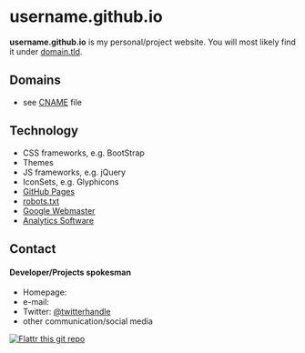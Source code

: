 username.github.io
======
**username.github.io** is my personal/project website. You will most likely find it under [domain.tld](http://domain.tld).

## Domains
* see [CNAME](https://github.com/username/username.github.io/blob/master/CNAME) file

## Technology
* CSS frameworks, e.g. BootStrap
* Themes
* JS frameworks, e.g. jQuery
* IconSets, e.g. Glyphicons
* [GitHub Pages](http://pages.github.com/)
* [robots.txt](https://github.com/username/username.github.io/blob/master/robots.txt)
* [Google Webmaster](http://www.google.com/webmasters/)
* [Analytics Software](http://link-to-e.g.-google-analytics)

## Contact
#### Developer/Projects spokesman
* Homepage: 
* e-mail: 
* Twitter: [@twitterhandle](https://twitter.com/twitterhandle "twitterhandle on twitter")
* other communication/social media

[![Flattr this git repo](http://api.flattr.com/button/flattr-badge-large.png)](https://flattr.com/submit/auto?user_id=username&url=https://github.com/username/username.github.io&title=username.github.io&language=&tags=github&category=software) 
